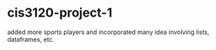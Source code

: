 # cis3120-project-1
added more sports players and incorporated many idea involving lists, dataframes, etc.
